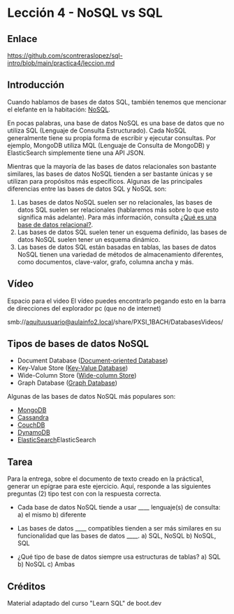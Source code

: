 # Lección 4 -  NoSQL vs SQL

## Enlace

<https://github.com/scontreraslopez/sql-intro/blob/main/practica4/leccion.md>

## Introducción

Cuando hablamos de bases de datos SQL, también tenemos que mencionar el elefante en la habitación: [NoSQL](https://en.wikipedia.org/wiki/NoSQL).

En pocas palabras, una base de datos NoSQL es una base de datos que no utiliza SQL (Lenguaje de Consulta Estructurado). Cada NoSQL generalmente tiene su propia forma de escribir y ejecutar consultas. Por ejemplo, MongoDB utiliza MQL (Lenguaje de Consulta de MongoDB) y ElasticSearch simplemente tiene una API JSON.

Mientras que la mayoría de las bases de datos relacionales son bastante similares, las bases de datos NoSQL tienden a ser bastante únicas y se utilizan para propósitos más específicos. Algunas de las principales diferencias entre las bases de datos SQL y NoSQL son:

1. Las bases de datos NoSQL suelen ser no relacionales, las bases de datos SQL suelen ser relacionales (hablaremos más sobre lo que esto significa más adelante). Para más información, consulta [¿Qué es una base de datos relacional?](https://cloud.google.com/learn/what-is-a-relational-database).
2. Las bases de datos SQL suelen tener un esquema definido, las bases de datos NoSQL suelen tener un esquema dinámico.
3. Las bases de datos SQL están basadas en tablas, las bases de datos NoSQL tienen una variedad de métodos de almacenamiento diferentes, como documentos, clave-valor, grafo, columna ancha y más.

## Vídeo

Espacio para el video
El vídeo puedes encontrarlo pegando esto en la barra de direcciones del explorador pc (que no de internet)

smb://aquítuusuario@aulainfo2.local/share/PXSI_1BACH/DatabasesVideos/



## Tipos de bases de datos NoSQL

- Document Database ([Document-oriented Database](https://en.wikipedia.org/wiki/Document-oriented_database))
- Key-Value Store ([Key-Value Database](https://en.wikipedia.org/wiki/Key%E2%80%93value_database))
- Wide-Column Store ([Wide-column Store](https://en.wikipedia.org/wiki/Wide-column_store))
- Graph Database ([Graph Database](https://en.wikipedia.org/wiki/Graph_database))

Algunas de las bases de datos NoSQL más populares son:

- [MongoDB](https://en.wikipedia.org/wiki/MongoDB)
- [Cassandra](https://en.wikipedia.org/wiki/Apache_Cassandra)
- [CouchDB](https://en.wikipedia.org/wiki/Apache_CouchDB)
- [DynamoDB](https://en.wikipedia.org/wiki/Amazon_DynamoDB)
- [ElasticSearch](https://www.elastic.co/)ElasticSearch

## Tarea

Para la entrega, sobre el documento de texto creado en la práctica1, generar un epígrae para este ejercicio. Aquí, responde a las siguientes preguntas (2) tipo test con con la respuesta correcta.

- Cada base de datos NoSQL tiende a usar ____ lenguaje(s) de consulta:
a) el mismo
b) diferente

- Las bases de datos ____ compatibles tienden a ser más similares en su funcionalidad que las bases de datos ____.
a) SQL, NoSQL
b) NoSQL, SQL

- ¿Qué tipo de base de datos siempre usa estructuras de tablas?
a) SQL
b) NoSQL
c) Ambas

## Créditos

Material adaptado del curso "Learn SQL" de boot.dev

